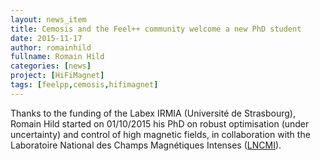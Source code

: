```yaml
---
layout: news_item
title: Cemosis and the Feel++ community welcome a new PhD student
date: 2015-11-17
author: romainhild
fullname: Romain Hild
categories: [news]
project: [HiFiMagnet]
tags: [feelpp,cemosis,hifimagnet]
---
```


Thanks to the funding of the Labex IRMIA (Université de Strasbourg), Romain Hild started on 01/10/2015 his PhD on robust optimisation (under uncertainty) and control of high magnetic fields, in collaboration with the Laboratoire National des Champs Magnétiques Intenses ([LNCMI](http://lncmi.cnrs.fr)).
